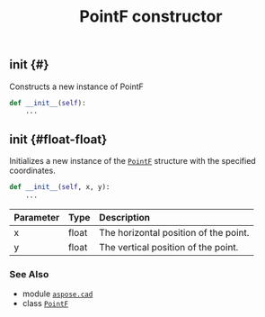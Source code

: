 ﻿---
title: PointF constructor
second_title: Aspose.CAD for Python via .NET API References
description: 
type: docs
weight: 10
url: /aspose.cad/pointf/__init__/
is_root: false
---

## __init__ {#}

Constructs a new instance of PointF



```python
def __init__(self):
    ...
```




## __init__ {#float-float}

Initializes a new instance of the [`PointF`](/cad/python-net/aspose.cad/pointf) structure with the specified coordinates.



```python
def __init__(self, x, y):
    ...
```


| Parameter | Type | Description |
| :- | :- | :- |
| x | float | The horizontal position of the point. |
| y | float | The vertical position of the point. |



### See Also
* module [`aspose.cad`](../../)
* class [`PointF`](/cad/python-net/aspose.cad/pointf)
